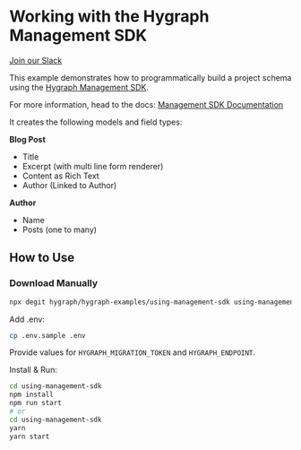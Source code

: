 # Working with the Hygraph Management SDK

[Join our Slack](https://slack.hygraph.com)

This example demonstrates how to programmatically build a project schema using the [Hygraph Management SDK](https://www.npmjs.com/package/@hygraph/management-sdk).

For more information, head to the docs: [Management SDK Documentation](https://hygraph.com/docs/api-reference/management-sdk/management-sdk)

It creates the following models and field types:

**Blog Post**

- Title
- Excerpt (with multi line form renderer)
- Content as Rich Text
- Author (Linked to Author)

**Author**

- Name
- Posts (one to many)

## How to Use

### Download Manually

```bash
npx degit hygraph/hygraph-examples/using-management-sdk using-management-sdk
```

Add .env:

```bash
cp .env.sample .env
```

Provide values for `HYGRAPH_MIGRATION_TOKEN` and `HYGRAPH_ENDPOINT`.

Install & Run:

```bash
cd using-management-sdk
npm install
npm run start
# or
cd using-management-sdk
yarn
yarn start
```
